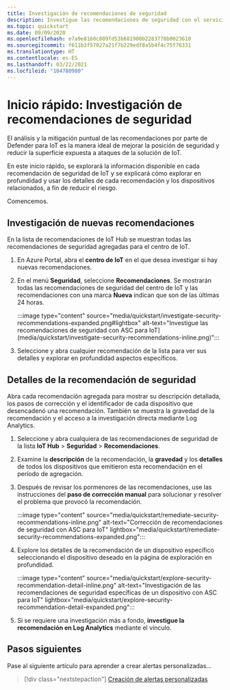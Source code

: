 ```yaml
---
title: Investigación de recomendaciones de seguridad
description: Investigue las recomendaciones de seguridad con el servicio de seguridad Defender para IoT.
ms.topic: quickstart
ms.date: 09/09/2020
ms.openlocfilehash: e7a9e8160c809fd53b681900b2283778b0023610
ms.sourcegitcommit: f611b3f57027a21f7b229edf8a5b4f4c75f76331
ms.translationtype: HT
ms.contentlocale: es-ES
ms.lasthandoff: 03/22/2021
ms.locfileid: "104780980"
---
```

# <a name="quickstart-investigate-security-recommendations"></a>Inicio rápido: Investigación de recomendaciones de seguridad


El análisis y la mitigación puntual de las recomendaciones por parte de Defender para IoT es la manera ideal de mejorar la posición de seguridad y reducir la superficie expuesta a ataques de la solución de IoT.

En este inicio rápido, se explorará la información disponible en cada recomendación de seguridad de IoT y se explicará cómo explorar en profundidad y usar los detalles de cada recomendación y los dispositivos relacionados, a fin de reducir el riesgo.

Comencemos.

## <a name="investigate-new-recommendations"></a>Investigación de nuevas recomendaciones

En la lista de recomendaciones de IoT Hub se muestran todas las recomendaciones de seguridad agregadas para el centro de IoT.

1.  En Azure Portal, abra el **centro de IoT** en el que desea investigar si hay nuevas recomendaciones.

1.  En el menú **Seguridad**, seleccione **Recomendaciones**. Se mostrarán todas las recomendaciones de seguridad del centro de IoT y las recomendaciones con una marca **Nueva** indican que son de las últimas 24 horas. 

    :::image type="content" source="media/quickstart/investigate-security-recommendations-expanded.png#lightbox" alt-text="Investigue las recomendaciones de seguridad con ASC para IoT] (media/quickstart/investigate-security-recommendations-inline.png)":::


1.  Seleccione y abra cualquier recomendación de la lista para ver sus detalles y explorar en profundidad aspectos específicos.

## <a name="security-recommendation-details"></a>Detalles de la recomendación de seguridad

Abra cada recomendación agregada para mostrar su descripción detallada, los pasos de corrección y el identificador de cada dispositivo que desencadenó una recomendación. También se muestra la gravedad de la recomendación y el acceso a la investigación directa mediante Log Analytics.

1.  Seleccione y abra cualquiera de las recomendaciones de seguridad de la lista **IoT Hub** > **Seguridad** > **Recomendaciones**.

1.  Examine la **descripción** de la recomendación, la **gravedad** y los **detalles** de todos los dispositivos que emitieron esta recomendación en el período de agregación. 

1.  Después de revisar los pormenores de las recomendaciones, use las instrucciones del **paso de corrección manual** para solucionar y resolver el problema que provocó la recomendación. 

    :::image type="content" source="media/quickstart/remediate-security-recommendations-inline.png" alt-text="Corrección de recomendaciones de seguridad con ASC para IoT" lightbox="media/quickstart/remediate-security-recommendations-expanded.png":::

1.  Explore los detalles de la recomendación de un dispositivo específico seleccionando el dispositivo deseado en la página de exploración en profundidad.

    :::image type="content" source="media/quickstart/explore-security-recommendation-detail-inline.png" alt-text="Investigación de las recomendaciones de seguridad específicas de un dispositivo con ASC para IoT" lightbox="media/quickstart/explore-security-recommendation-detail-expanded.png":::

1.  Si se requiere una investigación más a fondo, **investigue la recomendación en Log Analytics** mediante el vínculo. 

## <a name="next-steps"></a>Pasos siguientes

Pase al siguiente artículo para aprender a crear alertas personalizadas...

> [!div class="nextstepaction"]
> [Creación de alertas personalizadas](quickstart-create-custom-alerts.md)
